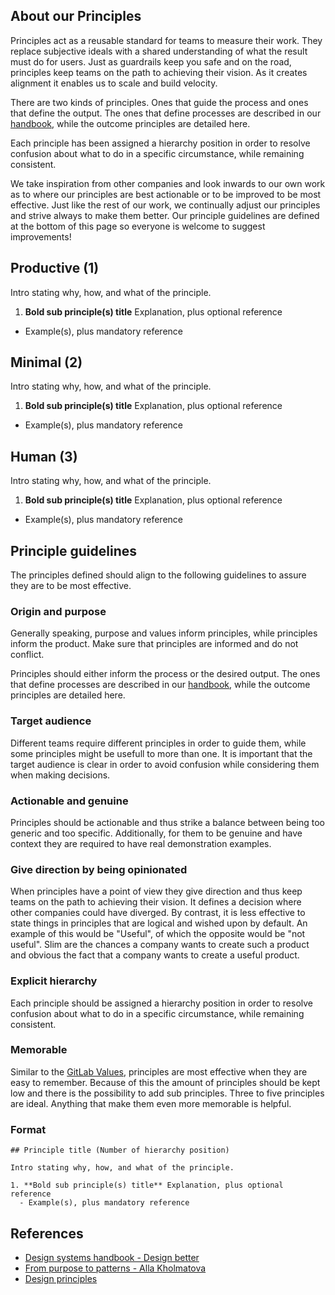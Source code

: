 ## About our Principles

Principles act as a reusable standard for teams to measure their work. They replace subjective ideals with a shared understanding of what the result must do for users. Just as guardrails keep you safe and on the road, principles keep teams on the path to achieving their vision. As it creates alignment it enables us to scale and build velocity.

There are two kinds of principles. Ones that guide the process and ones that define the output. The ones that define processes are described in our [handbook](https://about.gitlab.com/handbook/product/#product-principles), while the outcome principles are detailed here.

Each principle has been assigned a hierarchy position in order to resolve confusion about what to do in a specific circumstance, while remaining consistent.

We take inspiration from other companies and look inwards to our own work as to where our principles are best actionable or to be improved to be most effective. Just like the rest of our work, we continually adjust our principles and strive always to make them better. Our principle guidelines are defined at the bottom of this page so everyone is welcome to suggest improvements!

## Productive (1)

Intro stating why, how, and what of the principle.

1. **Bold sub principle(s) title** Explanation, plus optional reference
  - Example(s), plus mandatory reference

## Minimal (2)

Intro stating why, how, and what of the principle.

1. **Bold sub principle(s) title** Explanation, plus optional reference
  - Example(s), plus mandatory reference

## Human (3)

Intro stating why, how, and what of the principle.

1. **Bold sub principle(s) title** Explanation, plus optional reference
  - Example(s), plus mandatory reference

## Principle guidelines

The principles defined should align to the following guidelines to assure they are to be most effective. 

### Origin and purpose

Generally speaking, purpose and values inform principles, while principles inform the product. Make sure that principles are informed and do not conflict.

Principles should either inform the process or the desired output. The ones that define processes are described in our [handbook](https://about.gitlab.com/handbook/product/#product-principles), while the outcome principles are detailed here.

### Target audience

Different teams require different principles in order to guide them, while some principles might be usefull to more than  one. It is important that the target audience is clear in order to avoid confusion while considering them when making decisions.

### Actionable and genuine

Principles should be actionable and thus strike a balance between being too generic and too specific. Additionally, for them to be genuine and have context they are required to have real demonstration examples.

### Give direction by being opinionated

When principles have a point of view they give direction and thus keep teams on the path to achieving their vision. It defines a decision where other companies could have diverged. By contrast, it is less effective to state things in principles that are logical and wished upon by default. An example of this would be "Useful", of which the opposite would be "not useful". Slim are the chances a company wants to create such a product and obvious the fact that a company wants to create a useful product.

### Explicit hierarchy

Each principle should be assigned a hierarchy position in order to resolve confusion about what to do in a specific circumstance, while remaining consistent.

### Memorable

Similar to the [GitLab Values](https://about.gitlab.com/handbook/values/#about-our-values), principles are most effective when they are easy to remember. Because of this the amount of principles should be kept low and there is the possibility  to add sub principles. Three to five principles are ideal. Anything that make them even more memorable is helpful.

### Format

```
## Principle title (Number of hierarchy position)

Intro stating why, how, and what of the principle.

1. **Bold sub principle(s) title** Explanation, plus optional reference
  - Example(s), plus mandatory reference
```

## References

- [Design systems handbook - Design better](https://www.designbetter.co/design-systems-handbook/expanding-design-system)
- [From purpose to patterns - Alla Kholmatova](https://speakerdeck.com/craftui/from-purpose-to-patterns)
- [Design principles](https://principles.design/#what-are-design-principles)